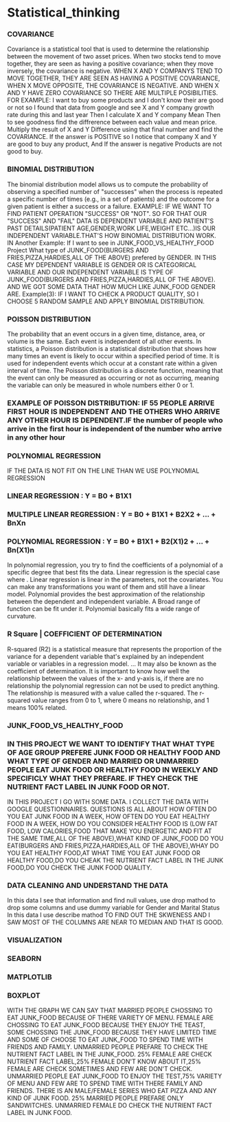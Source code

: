 # Statistical_thinking
### COVARIANCE ###
Covariance is a statistical tool that is used to determine the relationship between the movement of two asset prices.
When two stocks tend to move together, they are seen as having a positive covariance; when they move inversely, the covariance is negative.
WHEN X AND Y COMPANYS TEND TO MOVE TOGETHER, THEY ARE SEEN AS HAVING A POSITIVE COVARIANCE, WHEN X MOVE OPPOSITE, THE COVARIANCE IS NEGATIVE.
AND WHEN X AND Y HAVE ZERO COVARIANCE SO THERE ARE MULTIPLE POSIBILITIES.
FOR EXAMPLE: I want to buy some products and I don't know their are good or not so I found that data from google and see X and Y company growth rate during this and last year
Then I calculate X and Y company Mean
Then to see goodness find the diffrerence between each value and mean price.
Multiply the result of X and Y Difference
using that final number and find the COVARIANCE.
If the answer is POSITIVE so I notice that company X and Y are good to buy any product, And If the answer is negative Products are not good to buy.
### BINOMIAL DISTRIBUTION ##########
The binomial distribution model allows us to compute the probability of observing a specified number of "successes" when the process is repeated a specific number of times (e.g., in a set of patients) and the outcome for a given patient is either a success or a failure.
EXAMPLE: IF WE WANT TO FIND PATIENT OPERATION "SUCCESS" OR "NOT". SO FOR THAT OUR "SUCCESS" AND "FAIL" DATA IS DEPENDENT VARIABLE AND PATIENT'S PAST DETAILS(PATIENT AGE,GENDER,WORK LIFE,WEIGHT ETC...)IS OUR INDEPENDENT VARIABLE.THAT'S HOW BINOMIAL DISTRIBUTION WORK.
IN Another Example: If I want to see in JUNK_FOOD_VS_HEALTHY_FOOD Project What type of JUNK_FOOD(BURGERS AND FRIES,PIZZA,HARDIES,ALL OF THE ABOVE) prefered by GENDER. IN THIS CASE MY DEPENDENT VARIABLE IS GENDER OR IS CATEGORICAL
VARIABLE AND OUR INDEPENDENT VARIABLE IS TYPE OF JUNK_FOOD(BURGERS AND FRIES,PIZZA,HARDIES,ALL OF THE ABOVE). AND WE GOT SOME DATA THAT HOW MUCH LIKE JUNK_FOOD GENDER ARE.
Example(3): IF I WANT TO CHECK A PRODUCT QUALITY, SO I CHOOSE 5 RANDOM SAMPLE AND APPLY BINOMIAL DISTRIBUTION.

###  POISSON DISTRIBUTION  ####
The probability that an event occurs in a given time, distance, area, or volume is the same. Each event is independent of all other events.
In statistics, a Poisson distribution is a statistical distribution that shows how many times an event is likely to occur within a specified period of time. It is used for independent events which occur at a constant rate within a given interval of time.
The Poisson distribution is a discrete function, meaning that the event can only be measured as occurring or not as occurring, meaning the variable can only be measured in whole numbers either 0 or 1.
### EXAMPLE OF POISSON DISTRIBUTION: IF 55 PEOPLE ARRIVE FIRST HOUR IS INDEPENDENT AND THE OTHERS WHO ARRIVE ANY OTHER HOUR IS DEPENDENT.IF the number of people who arrive in the first hour is independent of the number who arrive in any other hour

### POLYNOMIAL REGRESSION ###
IF THE DATA IS NOT FIT ON THE LINE THAN WE USE POLYNOMIAL REGRESSION
### LINEAR REGRESSION : Y = B0 + B1X1
### MULTIPLE LINEAR REGRESSION : Y = B0 + B1X1 + B2X2 + ... + BnXn
### POLYNOMIAL REGRESSION : Y = B0 + B1X1 + B2(X1)2 + ... + Bn(X1)n
In polynomial regression, you try to find the coefficients of a polynomial of a specific degree that best fits the data. Linear regression is the special case where . Linear regression is linear in the parameters, not the covariates. You can make any transformations you want of them and still have a linear model.
Polynomial provides the best approximation of the relationship between the dependent and independent variable.
A Broad range of function can be fit under it.
Polynomial basically fits a wide range of curvature.
### R Square | COEFFICIENT OF DETERMINATION  ####
R-squared (R2) is a statistical measure that represents the proportion of the variance for a dependent variable that's explained by an independent variable or variables in a regression model. ... It may also be known as the coefficient of determination.
It is important to know how well the relationship between the values of the x- and y-axis is, if there are no relationship the polynomial regression can not be used to predict anything. The relationship is measured with a value called the r-squared. The r-squared value ranges from 0 to 1, where 0 means no relationship, and 1 means 100% related.

### JUNK_FOOD_VS_HEALTHY_FOOD #######################
### IN THIS PROJECT WE WANT TO IDENTIFY THAT WHAT TYPE OF AGE GROUP PREFERE JUNK FOOD OR HEALTHY FOOD AND WHAT TYPE OF GENDER AND MARRIED OR UNMARRIED PEOPLE EAT JUNK FOOD OR HEALTHY FOOD IN WEEKLY AND SPECIFICLY WHAT THEY PREFARE. IF THEY CHECK THE NUTRIENT FACT LABEL IN JUNK FOOD OR NOT.
IN THIS PROJECT I GO WITH SOME DATA. I COLLECT THE DATA WITH GOOGLE QUESTIONNAIRES. QUESTIONS IS ALL ABOUT HOW OFTEN DO YOU EAT JUNK FOOD IN A WEEK, HOW OFTEN DO YOU EAT HEALTHY 
FOOD IN A WEEK, HOW DO YOU CONSIDER HEALTHY FOOD IS (LOW FAT FOOD, LOW CALORIES,FOOD THAT MAKE YOU ENERGETIC AND FIT AT THE SAME TIME,ALL OF THE ABOVE),WHAT KIND OF JUNK_FOOD DO YOU EAT(BURGERS AND FRIES,PIZZA,HARDIES,ALL OF THE ABOVE),WHAY DO YOU EAT HEALTHY FOOD,AT WHAT TIME YOU EAT JUNK FOOD OR HEALTHY FOOD,DO YOU CHEAK THE NUTRIENT FACT LABEL IN THE 
JUNK FOOD,DO YOU CHECK THE JUNK FOOD QUALITY.
### DATA CLEANING AND UNDERSTAND THE DATA
In this data I see that information and find null values, use drop mathod to drop some columns and use dummy variable for Gender and Marital Status
In this data I use describe mathod TO FIND OUT THE SKWENESS AND I SAW MOST OF THE COLUMNS ARE NEAR TO MEDIAN AND THAT IS GOOD.
### VISUALIZATION
### SEABORN
### MATPLOTLIB
### BOXPLOT
WITH THE GRAPH WE CAN SAY THAT MARRIED PEOPLE CHOSSING TO EAT JUNK_FOOD BECAUSE OF THERE VARIETY OF MENU.
FEMALE ARE CHOSSING TO EAT JUNK_FOOD BECAUSE THEY ENJOY THE TEAST, SOME CHOSSING THE JUNK_FOOD BECAUSE THEY HAVE LIMITED TIME AND SOME OF CHOOSE TO EAT JUNK_FOOD TO SPEND TIME WITH FRIENDS AND FAMILY.
UNMARRIED PEOPLE PREFARE TO CHECK THE NUTRIENT FACT LABEL IN THE JUNK_FOOD.
25% FEMALE ARE CHECK NUTRIENT FACT LABEL,25% FEMALE DON'T KNOW ABOUT IT,25% FEMALE ARE CHECK SOMETIMES AND FEW ARE DON'T CHECK.
UNMARRIED PEOPLE EAT JUNK_FOOD TO ENJOY THE TEST,75% VARIETY OF MENU AND FEW ARE TO SPEND TIME WITH THERE FAMILY AND FRIENDS.
THERE IS AN MALE/FEMALE SERIES WHO EAT PIZZA AND ANY KIND OF JUNK FOOD.
25% MARRIED PEOPLE PREFARE ONLY SANDWITCHES.
UNMARRIED FEMALE DO CHECK THE NUTRIENT FACT LABEL IN JUNK FOOD.
